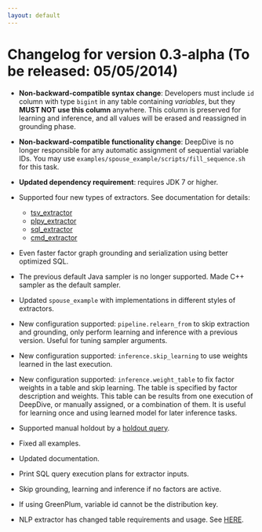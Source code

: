 ```yaml
---
layout: default
---
```


# Changelog for version 0.3-alpha (To be released: 05/05/2014)

- **Non-backward-compatible syntax change**: Developers must include `id` column with type `bigint` in any table containing *variables*, but they **MUST NOT use this column** anywhere. This column is preserved for learning and inference, and all values will be erased and reassigned in grounding phase.

- **Non-backward-compatible functionality change**: DeepDive is no longer responsible for any automatic assignment of sequential variable IDs. You may use `examples/spouse_example/scripts/fill_sequence.sh` for this task.

- **Updated dependency requirement**: requires JDK 7 or higher. 

- Supported four new types of extractors. See documentation for details:
  - [tsv_extractor](/doc/extractors.html#tsv_extractor)
  - [plpy_extractor](/doc/extractors.html#plpy_extractor)
  - [sql_extractor](/doc/extractors.html#sql_extractor)
  - [cmd_extractor](/doc/extractors.html#cmd_extractor)

- Even faster factor graph grounding and serialization using better optimized SQL.

- The previous default Java sampler is no longer supported. Made C++ sampler as the default sampler. 

- Updated `spouse_example` with implementations in different styles of extractors.

- New configuration supported: `pipeline.relearn_from` to skip extraction and grounding, only perform learning and inference with a previous version. Useful for tuning sampler arguments.

- New configuration supported: `inference.skip_learning` to use weights learned in the last execution.

- New configuration supported: `inference.weight_table` to fix factor weights in a table and skip learning. The table is specified by factor description and weights. This table can be results from one execution of DeepDive, or manually assigned, or a combination of them. It is useful for learning once and using learned model for later inference tasks.

- Supported manual holdout by a [holdout query](/doc/calibration.html#custom_holdout).

- Fixed all examples.
- Updated documentation.
- Print SQL query execution plans for extractor inputs.
- Skip grounding, learning and inference if no factors are active.
- If using GreenPlum, variable id cannot be the distribution key.
- NLP extractor has changed table requirements and usage. See [HERE](/doc/walkthrough.html#nlp_extractor).